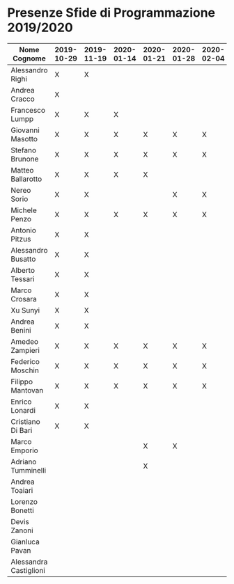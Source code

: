 # Presenze Sfide di Programmazione 2019/2020

| Nome Cognome          | 2019-10-29 | 2019-11-19 | 2020-01-14 | 2020-01-21 | 2020-01-28 | 2020-02-04 | 2020-02-14 | 2020-02-18 | 2020-04-07 | 2020-04-11 | 2020-04-14 | 2020-04-17 | 2020-04-21 | 2020-04-25 | 2020-04-28 |
| --------------------- | ---------- | ---------- | ---------- | ---------- | ---------- | ---------- | ---------- | ---------- | ---------- | ---------- | ---------- | ---------- | ---------- | ---------- | ---------- |
| Alessandro Righi      | X          | X          |            |            |            |            |            |            |            |            |            |            |            |            |            |
| Andrea Cracco         | X          |            |            |            |            |            |            |            |            |            |            |            |            |            |            |
| Francesco Lumpp       | X          | X          | X          |            |            |            |            |            |            |            |            |            |            |            |            |
| Giovanni Masotto      | X          | X          | X          | X          | X          | X          | X          | X          | X          | X          | X          | X          | X          | X          | X          |
| Stefano Brunone       | X          | X          | X          | X          | X          | X          | X          | X          | X          | X          | X          | X          | X          | X          | X          |
| Matteo Ballarotto     | X          | X          | X          | X          |            |            |            |            |            |            | X          | X          | X          | X          | X          |
| Nereo Sorio           | X          | X          |            |            | X          | X          | X          |            | X          | X          | X          | X          | X          | X          | X          |
| Michele Penzo         | X          | X          | X          | X          | X          | X          | X          | X          | X          | X          | X          | X          | X          | X          | X          |
| Antonio Pitzus        | X          | X          |            |            |            |            |            |            |            |            |            |            |            |            |            |
| Alessandro Busatto    | X          | X          |            |            |            |            |            |            |            |            |            |            |            |            |            |
| Alberto Tessari       | X          | X          |            |            |            |            |            |            |            |            |            |            |            |            |            |
| Marco Crosara         | X          | X          |            |            |            |            |            |            |            |            |            |            |            |            |            |
| Xu Sunyi              | X          | X          |            |            |            |            |            |            |            |            |            |            |            |            |            |
| Andrea Benini         | X          | X          |            |            |            |            |            |            |            |            |            |            |            |            |            |
| Amedeo Zampieri       | X          | X          | X          | X          | X          | X          | X          | X          | X          | X          | X          | X          | X          | X          | X          |
| Federico Moschin      | X          | X          | X          | X          | X          | X          | X          | X          | X          | X          | X          | X          | X          | X          | X          |
| Filippo Mantovan      | X          | X          | X          | X          | X          | X          | X          |            | X          | X          | X          | X          | X          | X          | X          |
| Enrico Lonardi        | X          | X          |            |            |            |            |            |            |            |            |            |            |            |            |            |
| Cristiano Di Bari     | X          | X          |            |            |            |            |            |            |            |            |            |            |            |            |            |
| Marco Emporio         |            |            |            | X          | X          |            |            |            |            |            |            |            |            |            |            |
| Adriano Tumminelli    |            |            |            | X          |            |            |            |            |            |            |            |            |            |            |            |
| Andrea Toaiari        |            |            |            |            |            |            | X          | X          | X          | X          | X          | X          | X          | X          | X          |
| Lorenzo Bonetti       |            |            |            |            |            |            | X          | X          | X          | X          | X          | X          | X          | X          | X          |
| Devis Zanoni          |            |            |            |            |            |            | X          |            |            |            |            |            |            |            |            |
| Gianluca Pavan        |            |            |            |            |            |            | X          | X          | X          | X          | X          | X          | X          | X          | X          |
| Alessandra Castiglioni|            |            |            |            |            |            |            |            | X          | X          | X          | X          | X          | X          | X          |

